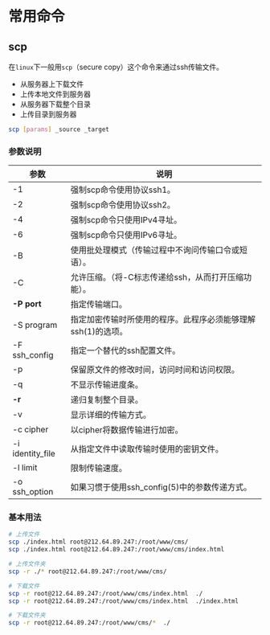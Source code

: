 # 常用命令

## scp 
在`linux`下一般用`scp`（secure copy）这个命令来通过ssh传输文件。
- 从服务器上下载文件
- 上传本地文件到服务器
- 从服务器下载整个目录
- 上传目录到服务器

```bash
scp [params] _source _target
```

### 参数说明
| 参数 | 说明 |
|-|-|
|-1|强制scp命令使用协议ssh1。|
|-2|强制scp命令使用协议ssh2。|
|-4|强制scp命令只使用IPv4寻址。|
|-6|强制scp命令只使用IPv6寻址。|
|-B|使用批处理模式（传输过程中不询问传输口令或短语）。|
|-C|允许压缩。（将-C标志传递给ssh，从而打开压缩功能）。|
|**-P port**|指定传输端口。|
|-S program|指定加密传输时所使用的程序。此程序必须能够理解ssh(1)的选项。|
|-F ssh_config|指定一个替代的ssh配置文件。|
|-p|保留原文件的修改时间，访问时间和访问权限。|
|-q|不显示传输进度条。|
|**-r**|递归复制整个目录。|
|-v|显示详细的传输方式。|
|-c cipher|以cipher将数据传输进行加密。|
|-i identity_file|从指定文件中读取传输时使用的密钥文件。|
|-l limit|限制传输速度。|
|-o ssh_option|如果习惯于使用ssh_config(5)中的参数传递方式。|


### 基本用法

```bash
# 上传文件
scp ./index.html root@212.64.89.247:/root/www/cms/
scp ./index.html root@212.64.89.247:/root/www/cms/index.html

# 上传文件夹
scp -r ./* root@212.64.89.247:/root/www/cms/

# 下载文件
scp -r root@212.64.89.247:/root/www/cms/index.html  ./
scp -r root@212.64.89.247:/root/www/cms/index.html  ./index.html

# 下载文件夹
scp -r root@212.64.89.247:/root/www/cms/*  ./

```